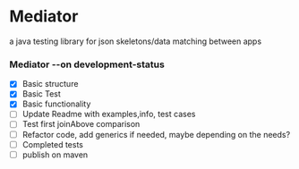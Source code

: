 # Mediator
a java testing library for json skeletons/data matching between apps

### Mediator --on development-status

- [x] Basic structure
- [x] Basic Test 
- [x] Basic functionality
- [ ] Update Readme with examples,info, test cases
- [ ] Test first joinAbove comparison
- [ ] Refactor code, add generics if needed, maybe depending on the needs?
- [ ] Completed tests
- [ ] publish on maven
